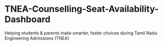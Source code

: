 # TNEA-Counselling-Seat-Availability-Dashboard
Helping students &amp; parents make smarter, faster choices during Tamil Nadu Engineering Admissions (TNEA)
